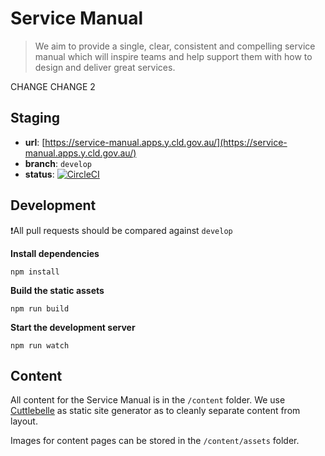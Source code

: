# Service Manual

> We aim to provide a single, clear, consistent and compelling service manual which will inspire teams and help support them with how to design and deliver great services.

CHANGE
CHANGE 2

<!-- ## Production

- **url**: [https://service-manual.apps.platform.digital.gov.au/](https://service-manual.apps.platform.digital.gov.au/)
- **branch**: `master`
- **status**:  [![CircleCI](https://circleci.com/gh/govau/service-manual/tree/master.svg?style=svg)](https://circleci.com/gh/govau/service-manual/tree/master) -->

## Staging

- **url**: [https://service-manual.apps.y.cld.gov.au/](https://service-manual.apps.y.cld.gov.au/)
- **branch**: `develop`
- **status**:  [![CircleCI](https://circleci.com/gh/govau/service-manual/tree/develop.svg?style=svg)](https://circleci.com/gh/govau/service-manual/tree/develop)


## Development

❗️All pull requests should be compared against `develop`

**Install dependencies**

```shell
npm install
```

**Build the static assets**

```shell
npm run build
```

**Start the development server**

```shell
npm run watch
```


## Content

All content for the Service Manual is in the `/content` folder. We use [Cuttlebelle](https://github.com/dominikwilkowski/cuttlebelle) as static site generator
as to cleanly separate content from layout.

Images for content pages can be stored in the `/content/assets` folder.

